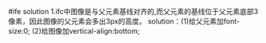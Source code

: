#ife solution
1.ifc中图像是与父元素基线对齐的,而父元素的基线位于父元素底部3像素，因此图像的父元素会多出3px的高度。
solution：(1)给父元素加font-size:0;
           (2)给图像加vertical-align:bottom;

